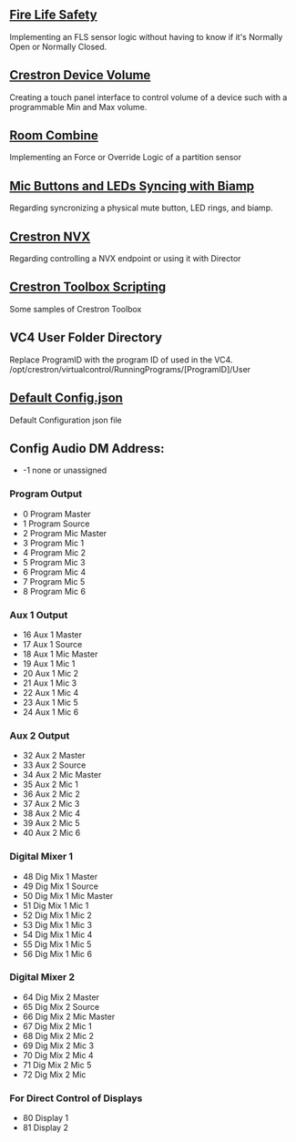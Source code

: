 
## [Fire Life Safety](/Logic/fls.md)
Implementing an FLS sensor logic without having to know if it's Normally Open or Normally Closed.

## [Crestron Device Volume](/Logic/crestrondevicevolume.md)
Creating a touch panel interface to control volume of a device such with a programmable Min and Max volume.

## [Room Combine](/Logic/roomcombine.md)
Implementing an Force or Override Logic of a partition sensor

## [Mic Buttons and LEDs Syncing with Biamp](/Logic/micledwithbiamp.md)
Regarding syncronizing a physical mute button, LED rings, and biamp.

## [Crestron NVX](/Logic/crestronnvx.md)
Regarding controlling a NVX endpoint or using it with Director

## [Crestron Toolbox Scripting](/ToolboxScripting/readme.md)
Some samples of Crestron Toolbox

## VC4 User Folder Directory
Replace ProgramID with the program ID of used in the VC4.
/opt/crestron/virtualcontrol/RunningPrograms/[ProgramID]/User

## [Default Config.json](/Logic/Default%20Config.json)
Default Configuration json file

## Config Audio DM Address:
- -1 none or unassigned
### Program Output
- 0 Program Master
- 1 Program Source
- 2 Program Mic Master
- 3 Program Mic 1
- 4 Program Mic 2
- 5 Program Mic 3
- 6 Program Mic 4
- 7 Program Mic 5
- 8 Program Mic 6
### Aux 1 Output
- 16 Aux 1 Master
- 17 Aux 1 Source
- 18 Aux 1 Mic Master
- 19 Aux 1 Mic 1
- 20 Aux 1 Mic 2
- 21 Aux 1 Mic 3
- 22 Aux 1 Mic 4
- 23 Aux 1 Mic 5
- 24 Aux 1 Mic 6
### Aux 2 Output
- 32 Aux 2 Master
- 33 Aux 2 Source
- 34 Aux 2 Mic Master
- 35 Aux 2 Mic 1
- 36 Aux 2 Mic 2
- 37 Aux 2 Mic 3
- 38 Aux 2 Mic 4
- 39 Aux 2 Mic 5
- 40 Aux 2 Mic 6
### Digital Mixer 1
- 48 Dig Mix 1 Master
- 49 Dig Mix 1 Source
- 50 Dig Mix 1 Mic Master
- 51 Dig Mix 1 Mic 1
- 52 Dig Mix 1 Mic 2
- 53 Dig Mix 1 Mic 3
- 54 Dig Mix 1 Mic 4
- 55 Dig Mix 1 Mic 5
- 56 Dig Mix 1 Mic 6
### Digital Mixer 2
- 64 Dig Mix 2 Master
- 65 Dig Mix 2 Source
- 66 Dig Mix 2 Mic Master
- 67 Dig Mix 2 Mic 1
- 68 Dig Mix 2 Mic 2
- 69 Dig Mix 2 Mic 3
- 70 Dig Mix 2 Mic 4
- 71 Dig Mix 2 Mic 5
- 72 Dig Mix 2 Mic
### For Direct Control of Displays
- 80 Display 1
- 81 Display 2
